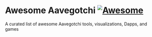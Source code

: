# Awesome Aavegotchi [![Awesome](https://awesome.re/badge-flat2.svg)](https://awesome.re)
A curated list of awesome Aavegotchi tools, visualizations, Dapps, and games
